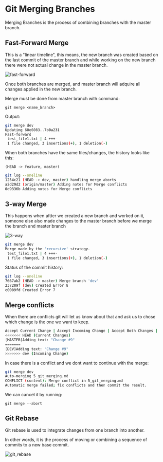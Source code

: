 # Git Merging Branches

Merging Branches is the process of combining branches with the master branch.

## Fast-Forward Merge

This is a "linear timeline", this means, the new branch was created based on the last commit of the master branch and while working on the new branch there were not actual change in the master branch.

![fast-forward](<https://wac-cdn.atlassian.com/dam/jcr:b87df050-2a3a-4f17-bb80-43c5217b4947/07%20(1).svg>)

Once both branches are merged, and master branch will adquire all changes applied in the new branch.

Merge must be done from master branch with command:

`git merge <name_branch>`

Output:

```sh
git merge dev
Updating 60e6083..7b0a231
Fast-forward
 test_file1.txt | 4 +++-
 1 file changed, 3 insertions(+), 1 deletion(-)
```

When both branches have the same files/changes, the history looks like this:

`(HEAD -> feature, master)`

```sh
git log --oneline
1254c21 (HEAD -> dev, master) handling merge aborts
a2d29d2 (origin/master) Adding notes for Merge conflicts
0d9336b Adding notes for Merge conflicts
```

## 3-way Merge

This happens when aftter we created a new branch and worked on it, someone else also made changes to the master branch before we merge the branch and master branch

![3-way](https://wac-cdn.atlassian.com/dam/jcr:91b1bdf5-fda3-4d20-b108-0bb9eea402b2/08.svg?cdnVersion=1319)

```sh
git merge dev
Merge made by the 'recursive' strategy.
 test_file1.txt | 4 +++-
 1 file changed, 3 insertions(+), 1 deletion(-)
```

Status of the commit history:

```sh
git log --oneline
7667ab2 (HEAD -> master) Merge branch 'dev'
237209f (dev) Created Error 8
c0089fd Created Error 7
```

## Merge conflicts

When there are conflicts git will let us know about that and ask us to chose which change is the one we want to keep.

```sh
Accept Current Change | Accept Incoming Change | Accept Both Changes | Compare Changes
<<<<<<< HEAD (Current Changes)
[MASTER]Adding text: "Change #9"
=======
[DEV]Adding text: "Change #9"
>>>>>>> dev (Incoming Change)
```

In case there is a conflict and we dont want to continue with the merge:

```sh
git merge dev
Auto-merging 5_git_merging.md
CONFLICT (content): Merge conflict in 5_git_merging.md
Automatic merge failed; fix conflicts and then commit the result.
```

We can cancel it by running:

`git merge --abort`

## Git Rebase

Git rebase is used to integrate changes from one branch into another.

In other words, it is the process of moving or combining a sequence of commits to a new base commit.

![git_rebase](https://wac-cdn.atlassian.com/dam/jcr:e4a40899-636b-4988-9774-eaa8a440575b/02.svg)
